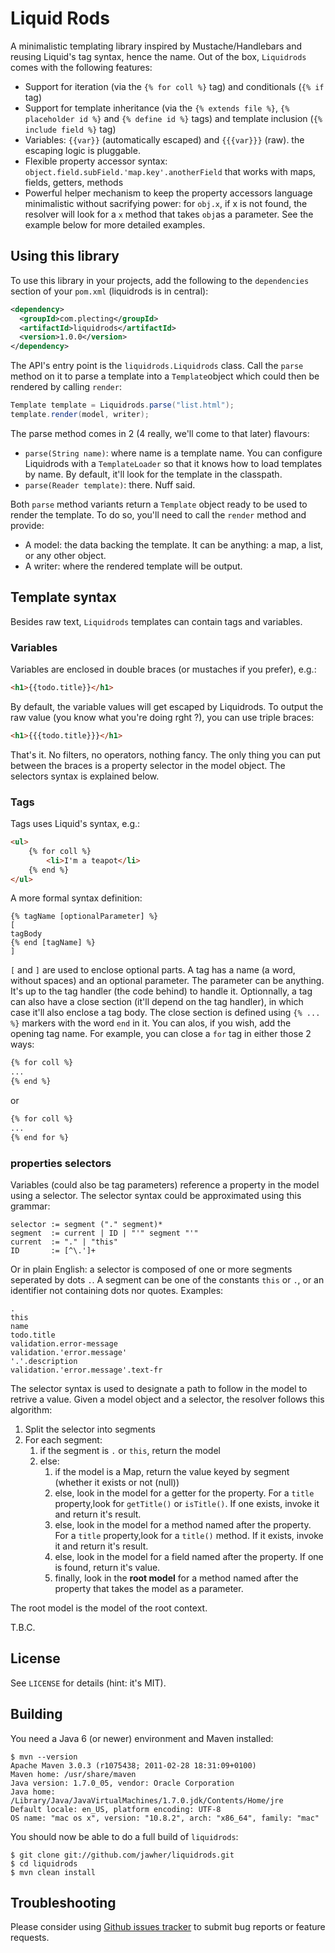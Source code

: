 Liquid Rods
=======================

A minimalistic templating library inspired by Mustache/Handlebars and reusing Liquid's tag syntax, hence the name.
Out of the box, `Liquidrods` comes with the following features:

* Support for iteration (via the `{% for coll %}` tag) and conditionals (`{% if` tag)
* Support for template inheritance (via the `{% extends file %}`, `{% placeholder id %}` and `{% define id %}` tags) and template inclusion (`{% include field %}` tag)
* Variables: `{{var}}` (automatically escaped) and `{{{var}}}` (raw). the escaping logic is pluggable.
* Flexible property accessor syntax: `object.field.subField.'map.key'.anotherField` that works with maps, fields, getters, methods
* Powerful helper mechanism to keep the property accessors language minimalistic without sacrifying power: for `obj.x`, if x is not found, the resolver will look for a `x` method that takes `obj`as a parameter. See the example below for more detailed examples.


Using this library
------------------

To use this library in your projects, add the following to the `dependencies` section of your
`pom.xml` (liquidrods is in central):

```xml
<dependency>
  <groupId>com.plecting</groupId>
  <artifactId>liquidrods</artifactId>
  <version>1.0.0</version>
</dependency>
```

The API's entry point is the `liquidrods.Liquidrods` class. Call the `parse` method on it to parse a template into a `Template`object
which could then be rendered by calling `render`:

```java
Template template = Liquidrods.parse("list.html");
template.render(model, writer);
```

The parse method comes in 2 (4 really, we'll come to that later) flavours:

* `parse(String name)`: where name is a template name. You can configure Liquidrods with a `TemplateLoader` so that it knows how to load templates by name. By default, it'll look for the template in the classpath.
* `parse(Reader template)`: there. Nuff said.

Both `parse` method variants return a `Template` object ready to be used to render the template. To do so, you'll need to call the `render` method and provide:

* A model: the data backing the template. It can be anything: a map, a list, or any other object.
* A writer: where the rendered template will be output.


Template syntax
-------

Besides raw text, `Liquidrods` templates can contain tags and variables.

### Variables

Variables are enclosed in double braces (or mustaches if you prefer), e.g.:

```html
<h1>{{todo.title}}</h1>
```

By default, the variable values will get escaped by Liquidrods. To output the raw value (you know what you're doing rght ?), you can use triple braces:

```html
<h1>{{{todo.title}}}</h1>
```

That's it. No filters, no operators, nothing fancy. The only thing you can put between the braces is a property selector in the model object. The selectors syntax is explained below.

### Tags

Tags uses Liquid's syntax, e.g.:

```html
<ul>
    {% for coll %}
        <li>I'm a teapot</li>
    {% end %}
</ul>
```

A more formal syntax definition:

```
{% tagName [optionalParameter] %}
[
tagBody
{% end [tagName] %}
]
```

`[` and `]` are used to enclose optional parts. A tag has a name (a word, without spaces) and an optional parameter. The parameter can be anything. It's up to the tag handler (the code behind) to handle it.
Optionnally, a tag can also have a close section (it'll depend on the tag handler), in which case it'll also enclose a tag body. The close section is defined using `{% ... %}` markers with the word `end` in it. You can alos, if you wish, add the opening tag name. For example, you can close a `for` tag in either those 2 ways:


```html
{% for coll %}
...
{% end %}
```

or

```html
{% for coll %}
...
{% end for %}
```

### properties selectors

Variables (could also be tag parameters) reference a property in the model using a selector. The selector syntax could be approximated using this grammar:

```
selector := segment ("." segment)*
segment  := current | ID | "'" segment "'"
current  := "." | "this"
ID       := [^\.']+
```

Or in plain English: a selector is composed of one or more segments seperated by dots `.`. A segment can be one of the constants `this` or `.`, or an identifier not containing dots nor quotes. Examples:

```
.
this
name
todo.title
validation.error-message
validation.'error.message'
'.'.description
validation.'error.message'.text-fr
```

The selector syntax is used to designate a path to follow in the model to retrive a value. Given a model object and a selector, the resolver follows this algorithm:

1. Split the selector into segments
2. For each segment:
    1. if the segment is `.` or `this`, return the model
    2. else:
        1. if the model is a Map, return the value keyed by segment (whether it exists or not (null))
        2. else, look in the model for a getter for the property. For a `title` property,look for `getTitle()` or `isTitle()`. If one exists, invoke it and return it's result.
        3. else, look in the model for a method named after the property. For a `title` property,look for a `title()` method. If it exists, invoke it and return it's result.
        4. else, look in the model for a field named after the property. If one is found, return it's value.
        5. finally, look in the **root model** for a method named after the property that takes the model as a parameter.

The root model is the model of the root context.

T.B.C.

License
-------

See `LICENSE` for details (hint: it's MIT).

Building
--------

You need a Java 6 (or newer) environment and Maven installed:

```
$ mvn --version
Apache Maven 3.0.3 (r1075438; 2011-02-28 18:31:09+0100)
Maven home: /usr/share/maven
Java version: 1.7.0_05, vendor: Oracle Corporation
Java home: /Library/Java/JavaVirtualMachines/1.7.0.jdk/Contents/Home/jre
Default locale: en_US, platform encoding: UTF-8
OS name: "mac os x", version: "10.8.2", arch: "x86_64", family: "mac"
```

You should now be able to do a full build of `liquidrods`:

```
$ git clone git://github.com/jawher/liquidrods.git
$ cd liquidrods
$ mvn clean install
```

Troubleshooting
---------------

Please consider using [Github issues tracker](http://github.com/jawher/liquidrods/issues) to submit bug reports or feature requests.

